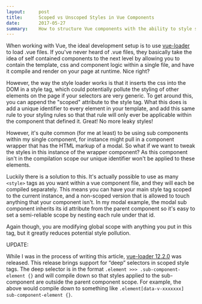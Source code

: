 ```yaml
---
layout:     post
title:      Scoped vs Unscoped Styles in Vue Components
date:       2017-05-27
summary:    How to structure Vue components with the ability to style subcomponents when using scoped styles.
---
```


When working with Vue, the ideal development setup is to use [vue-loader](https://github.com/vuejs/vue-loader) to load .vue files. If you've never heard of .vue files, they basically take the idea of self contained components to the next level by allowing you to contain the template, css and component logic within a single file, and have it compile and render on your page at runtime. Nice right?

However, the way the style loader works is that it inserts the css into the DOM in a style tag, which could potentially pollute the styling of other elements on the page if your selectors are very generic. To get around this, you can append the "scoped" attribute to the style tag. What this does is add a unique identifier to every element in your template, and add this same rule to your styling rules so that that rule will only ever be applicable within the component that defined it. Great! No more leaky styles!

However, it's quite common (for me at least) to be using sub components within my single component, for instance <contact-modal> might pull in a <modal> component wrapper that has the HTML markup of a modal. So what if we want to tweak the styles in this instance of the wrapper component? As this component isn't in the compilation scope our unique identifier won't be applied to these elements.

Luckily there is a solution to this. It's actually possible to use as many `<style>` tags as you want within a vue component file, and they will each be compiled separately. This means you can have your main style tag scoped to the current instance, and a non-scoped version that is allowed to touch anything that your component isn't. In my modal example, the modal sub component inherits its id attribute from the parent component so it's easy to set a semi-reliable scope by nesting each rule under that id.

Again though, you are modifying global scope with anything you put in this tag, but it greatly reduces potential style pollution.

UPDATE:

While I was in the process of writing this article, [vue-loader 12.2.0](https://github.com/vuejs/vue-loader/releases/tag/v12.2.0) was released. This release brings support for “deep” selectors in scoped style tags. The deep selector is in the format `.element >>> .sub-component-element {}` and will compile down so that styles applied to the sub-component are outside the parent component scope. For example, the above would compile down to something like `.element[data-v-xxxxxxx] sub-component-element {}`.
